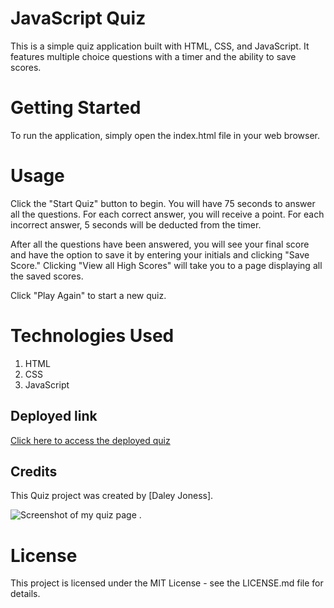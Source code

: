# JavaScript Quiz 
This is a simple quiz application built with HTML, CSS, and JavaScript. It features multiple choice questions with a timer and the ability to save scores.

# Getting Started
To run the application, simply open the index.html file in your web browser.

# Usage
Click the "Start Quiz" button to begin. You will have 75 seconds to answer all the questions. For each correct answer, you will receive a point. For each incorrect answer, 5 seconds will be deducted from the timer.

After all the questions have been answered, you will see your final score and have the option to save it by entering your initials and clicking "Save Score." Clicking "View all High Scores" will take you to a page displaying all the saved scores.

Click "Play Again" to start a new quiz.

# Technologies Used
1. HTML
2. CSS
3. JavaScript


## Deployed link
[Click here to access the deployed quiz](https://daleyjones.github.io/quiz-week4-java-code/)

## Credits
This Quiz project was created by [Daley Joness].


![Screenshot of my quiz page .](./assets/images/quizz.png)





# License
This project is licensed under the MIT License - see the LICENSE.md file for details.




